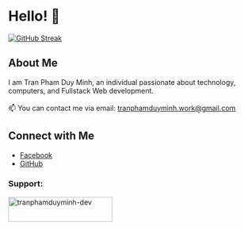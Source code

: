 # Hello! 👋

[![GitHub Streak](https://streak-stats.demolab.com?user=tranphamduyminh-dev&theme=dracula&card_width=550)](https://git.io/streak-stats)


## About Me
I am Tran Pham Duy Minh, an individual passionate about technology, computers, and Fullstack Web development.
<br>
<br>
📫 You can contact me via email: tranphamduyminh.work@gmail.com
## Connect with Me

- [Facebook](https://www.facebook.com/tranphamduyminh.qb/)
- [GitHub](https://github.com/tranphamduyminh-dev)


<h3 align="left">Support:</h3>
<p><a href="https://tranphamduyminh-dev.github.io/"> <img align="left" src="https://cdn.buymeacoffee.com/buttons/v2/default-yellow.png" height="50" width="210" alt="tranphamduyminh-dev" /></a></p><br><br>

<!---
tranphamduyminh-dev/tranphamduyminh-dev is a ✨ special ✨ repository because its `README.md` (this file) appears on your GitHub profile.
You can click the Preview link to take a look at your changes.
--->
